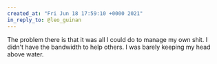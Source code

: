 ```yaml
---
created_at: "Fri Jun 18 17:59:10 +0000 2021"
in_reply_to: @leo_guinan
---
```


The problem there is that it was all I could do to manage my own shit. I didn't have the bandwidth to help others. I was barely keeping my head above water.